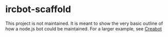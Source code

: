 # ircbot-scaffold

This project is not maintained. It is meant to show the very basic outline of how a node.js bot could be maintained. For a larger example, see [Creabot](https://github.com/creadak/creabot)
